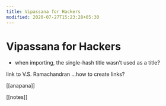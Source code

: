 ```yaml
---
title: Vipassana for Hackers
modified: 2020-07-27T15:23:28+05:30
---
```


# Vipassana for Hackers


- when importing, the single-hash title wasn’t used as a title?

link to V.S. Ramachandran
...how to create links?

[[anapana]]

[[notes]]